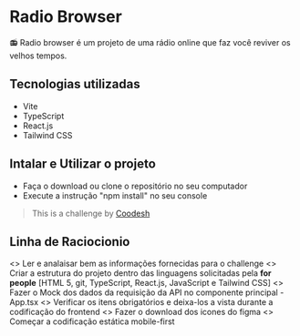 # Radio Browser

📻 Radio browser é um projeto de uma rádio online que faz você reviver os velhos tempos. 

## Tecnologias utilizadas

- Vite
- TypeScript
- React.js
- Tailwind CSS

## Intalar e Utilizar o projeto

- Faça o download ou clone o repositório no seu computador
- Execute a instrução "npm install" no seu console


>  This is a challenge by [Coodesh](https://coodesh.com/)

## Linha de Raciocionio

<> Ler e analaisar bem as informações fornecidas para o challenge
<> Criar a estrutura do projeto dentro das linguagens solicitadas pela <b>for people</b> 
    [HTML 5, git, TypeScript, React.js, JavaScript e Tailwind CSS] 
<> Fazer o Mock dos dados da requisição da API no componente principal - App.tsx
<> Verificar os itens obrigatórios e deixa-los a vista durante a codificação do frontend
<> Fazer o download dos icones do figma
<> Começar a codificação estática mobile-first